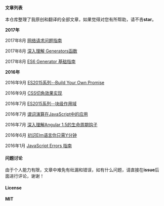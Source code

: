 #### 文章列表

本仓库整理了我原创和翻译的全部文章，如果觉得对您有所帮助，请不吝**star**。

**2017年**

2017年8月 [网络请求问题指南](https://github.com/Jocs/jocs.github.io/issues/10)

2017年8月 [深入理解 Generators函数](https://github.com/Jocs/jocs.github.io/issues/9)

2017年8月 [ES6 Generator 基础指南](https://github.com/Jocs/jocs.github.io/issues/8)

**2016年**

2016年9月 [ES2015系列--Build Your Own Promise](https://github.com/Jocs/jocs.github.io/issues/7)

2016年9月 [CSS切角效果实现](https://github.com/Jocs/jocs.github.io/issues/6)

2016年7月 [ES2015系列--块级作用域](https://github.com/Jocs/jocs.github.io/issues/5)

2016年7月 [谓词演算在JavaScript中的应用](https://github.com/Jocs/jocs.github.io/issues/4)

2016年7月 [深入理解Angular 1.5的生命周期钩子](https://github.com/Jocs/jocs.github.io/issues/3)

2016年6月 [初识Elm语言你只需Y分钟](https://github.com/Jocs/jocs.github.io/issues/2)

2016年1月 [JavaScript Errors 指南](https://github.com/Jocs/jocs.github.io/issues/1)

#### 问题讨论

由于个人能力有限，文章中难免有纰漏和错误，如有什么问题，请直接在**issue**后面进行评论，谢谢！

#### License

**MIT**